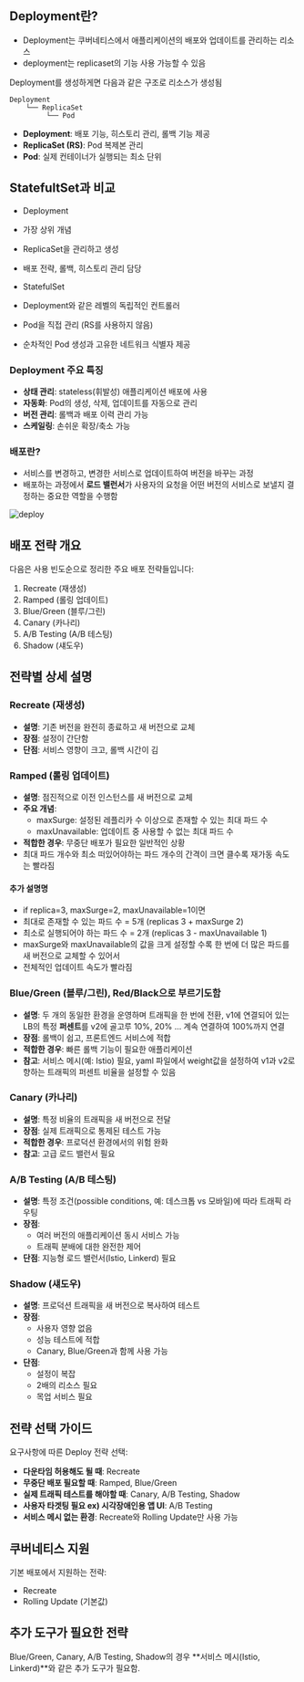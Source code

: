 ## Deployment란?
- Deployment는 쿠버네티스에서 애플리케이션의 배포와 업데이트를 관리하는 리소스
- deployment는 replicaset의 기능 사용 가능할 수 있음

Deployment를 생성하게면 다음과 같은 구조로 리소스가 생성됨
```
Deployment
    └── ReplicaSet
         └── Pod
```

- **Deployment**: 배포 기능, 히스토리 관리, 롤백 기능 제공
- **ReplicaSet (RS)**: Pod 복제본 관리
- **Pod**: 실제 컨테이너가 실행되는 최소 단위

## StatefultSet과 비교
- Deployment
- 가장 상위 개념
- ReplicaSet을 관리하고 생성
- 배포 전략, 롤백, 히스토리 관리 담당

- StatefulSet
- Deployment와 같은 레벨의 독립적인 컨트롤러
- Pod을 직접 관리 (RS를 사용하지 않음)
- 순차적인 Pod 생성과 고유한 네트워크 식별자 제공

### Deployment 주요 특징
- **상태 관리**: stateless(휘발성) 애플리케이션 배포에 사용
- **자동화**: Pod의 생성, 삭제, 업데이트를 자동으로 관리
- **버전 관리**: 롤백과 배포 이력 관리 가능
- **스케일링**: 손쉬운 확장/축소 가능

### 배포란?
- 서비스를 변경하고, 변경한 서비스로 업데이트하여 버전을 바꾸는 과정
- 배포하는 과정에서 **로드 밸런서**가 사용자의 요청을 어떤 버전의 서비스로 보낼지 결정하는 중요한 역할을 수행함

![deploy](https://github.com/user-attachments/assets/19eaf420-38a3-43b2-aa33-ba6f8aef1d50)
## 배포 전략 개요

다음은 사용 빈도순으로 정리한 주요 배포 전략들입니다:

1. Recreate (재생성)
2. Ramped (롤링 업데이트)
3. Blue/Green (블루/그린)
4. Canary (카나리)
5. A/B Testing (A/B 테스팅)
6. Shadow (섀도우)

## 전략별 상세 설명

### Recreate (재생성)
- **설명**: 기존 버전을 완전히 종료하고 새 버전으로 교체
- **장점**: 설정이 간단함
- **단점**: 서비스 영향이 크고, 롤백 시간이 김

### Ramped (롤링 업데이트)
- **설명**: 점진적으로 이전 인스턴스를 새 버전으로 교체
- **주요 개념**:
  - maxSurge: 설정된 레플리카 수 이상으로 존재할 수 있는 최대 파드 수
  - maxUnavailable: 업데이트 중 사용할 수 없는 최대 파드 수
- **적합한 경우**: 무중단 배포가 필요한 일반적인 상황
- 최대 파드 개수와 최소 떠있어야하는 파드 개수의 간격이 크면 클수록 재가동 속도는 빨라짐

#### 추가 설명명
- if replica=3, maxSurge=2, maxUnavailable=1이면 
- 최대로 존재할 수 있는 파드 수 = 5개 (replicas 3 + maxSurge 2)
- 최소로 실행되어야 하는 파드 수 = 2개 (replicas 3 - maxUnavailable 1)
- maxSurge와 maxUnavailable의 값을 크게 설정할 수록 한 번에 더 많은 파드를 새 버전으로 교체할 수 있어서
- 전체적인 업데이트 속도가 빨라짐

### Blue/Green (블루/그린), Red/Black으로 부르기도함
- **설명**: 두 개의 동일한 환경을 운영하며 트래픽을 한 번에 전환, v1에 연결되어 있는 LB의 특정 **퍼센트**를 v2에 골고루 10%, 20% ... 계속 연결하여 100%까지 연결
- **장점**: 롤백이 쉽고, 프론트엔드 서비스에 적합
- **적합한 경우**: 빠른 롤백 기능이 필요한 애플리케이션
- **참고**: 서비스 메시(예: Istio) 필요, yaml 파일에서 weight값을 설정하여 v1과 v2로 향하는 트래픽의 퍼센트 비율을 설정할 수 있음

### Canary (카나리)
- **설명**: 특정 비율의 트래픽을 새 버전으로 전달
- **장점**: 실제 트래픽으로 통제된 테스트 가능
- **적합한 경우**: 프로덕션 환경에서의 위험 완화
- **참고**: 고급 로드 밸런서 필요

### A/B Testing (A/B 테스팅)
- **설명**: 특정 조건(possible conditions, 예: 데스크톱 vs 모바일)에 따라 트래픽 라우팅
- **장점**: 
  - 여러 버전의 애플리케이션 동시 서비스 가능
  - 트래픽 분배에 대한 완전한 제어
- **단점**: 지능형 로드 밸런서(Istio, Linkerd) 필요

### Shadow (섀도우)
- **설명**: 프로덕션 트래픽을 새 버전으로 복사하여 테스트
- **장점**:
  - 사용자 영향 없음
  - 성능 테스트에 적합
  - Canary, Blue/Green과 함께 사용 가능
- **단점**:
  - 설정이 복잡
  - 2배의 리소스 필요
  - 목업 서비스 필요

## 전략 선택 가이드

요구사항에 따른 Deploy 전략 선택:
- **다운타임 허용해도 될 때**: Recreate
- **무중단 배포 필요할 때**: Ramped, Blue/Green
- **실제 트래픽 테스트를 해야할 때**: Canary, A/B Testing, Shadow
- **사용자 타겟팅 필요 ex) 시각장애인용 앱 UI**: A/B Testing
- **서비스 메시 없는 환경**: Recreate와 Rolling Update만 사용 가능

## 쿠버네티스 지원

기본 배포에서 지원하는 전략:
- Recreate
- Rolling Update (기본값)

## 추가 도구가 필요한 전략
Blue/Green, Canary, A/B Testing, Shadow의 경우 **서비스 메시(Istio, Linkerd)**와 같은 추가 도구가 필요함.
